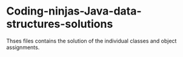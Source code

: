 # Coding-ninjas-Java-data-structures-solutions

Thses files contains the solution of the individual classes and object assignments.
